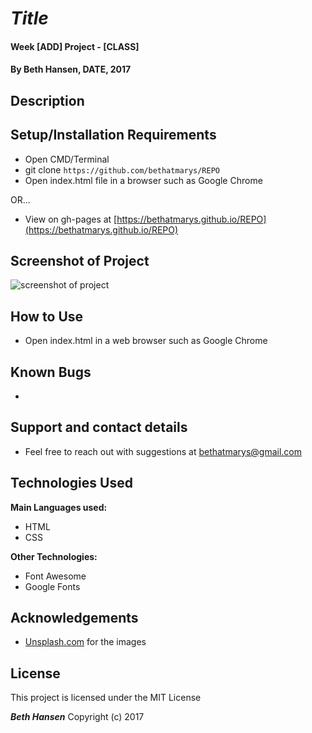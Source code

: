 # _Title_

#### Week [ADD] Project - [CLASS]

#### By **Beth Hansen, DATE, 2017**

## Description



## Setup/Installation Requirements

* Open CMD/Terminal
* git clone `https://github.com/bethatmarys/REPO`
* Open index.html file in a browser such as Google Chrome

OR...

* View on gh-pages at [https://bethatmarys.github.io/REPO](https://bethatmarys.github.io/REPO)

## Screenshot of Project

![screenshot of project](https://github.com/bethatmarys/REPO/blob/master/NAME.png?raw=true)

## How to Use

* Open index.html in a web browser such as Google Chrome

## Known Bugs

*

## Support and contact details

* Feel free to reach out with suggestions at bethatmarys@gmail.com

## Technologies Used

**Main Languages used:**

* HTML
* CSS

**Other Technologies:**

* Font Awesome
* Google Fonts

## Acknowledgements

* [Unsplash.com](http://unsplash.com) for the images

## License

This project is licensed under the MIT License

**_Beth Hansen_** Copyright (c) 2017
